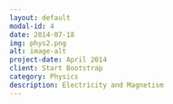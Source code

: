 ```yaml
---
layout: default
modal-id: 4
date: 2014-07-18
img: phys2.png
alt: image-alt
project-date: April 2014
client: Start Bootstrap
category: Physics
description: Electricity and Magnetism
---
```

